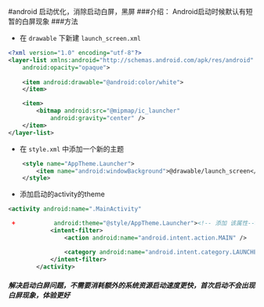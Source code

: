 #android 启动优化，消除启动白屏，黑屏
###介绍：
    Android启动时候默认有短暂的白屏现象
###方法
* 在 `drawable` 下新建 `launch_screen.xml` 

```xml
<?xml version="1.0" encoding="utf-8"?>
<layer-list xmlns:android="http://schemas.android.com/apk/res/android"
    android:opacity="opaque">
    
    <item android:drawable="@android:color/white">
    </item>

    <item>
        <bitmap android:src="@mipmap/ic_launcher"
            android:gravity="center" />
    </item>
</layer-list>

```

* 在 `style.xml` 中添加一个新的主题

```xml
    <style name="AppTheme.Launcher">
        <item name="android:windowBackground">@drawable/launch_screen</item>
    </style>
```

* 添加启动的activity的theme
```xml
<activity android:name=".MainActivity"

 +           android:theme="@style/AppTheme.Launcher"><!-- 添加 该属性-->
            <intent-filter>
                <action android:name="android.intent.action.MAIN" />

                <category android:name="android.intent.category.LAUNCHER" />
            </intent-filter>
        </activity>
```

##### 解决启动白屏问题，不需要消耗额外的系统资源启动速度更快，首次启动不会出现白屏现象，体验更好

